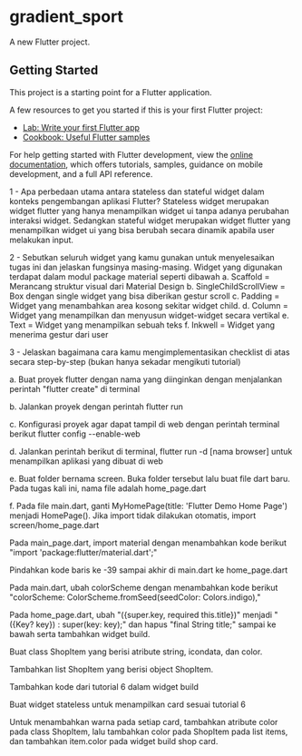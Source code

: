 # gradient_sport

A new Flutter project.

## Getting Started

This project is a starting point for a Flutter application.

A few resources to get you started if this is your first Flutter project:

- [Lab: Write your first Flutter app](https://docs.flutter.dev/get-started/codelab)
- [Cookbook: Useful Flutter samples](https://docs.flutter.dev/cookbook)

For help getting started with Flutter development, view the
[online documentation](https://docs.flutter.dev/), which offers tutorials,
samples, guidance on mobile development, and a full API reference.


1 - Apa perbedaan utama antara stateless dan stateful widget dalam konteks pengembangan aplikasi Flutter?
Stateless widget merupakan widget flutter yang hanya menampilkan widget ui tanpa adanya perubahan interaksi widget. Sedangkan stateful widget merupakan widget flutter yang menampilkan widget ui yang bisa berubah secara dinamik apabila user melakukan input.

2 - Sebutkan seluruh widget yang kamu gunakan untuk menyelesaikan tugas ini dan jelaskan fungsinya masing-masing.
Widget yang digunakan terdapat dalam modul package material seperti dibawah
a. Scaffold = Merancang struktur visual dari Material Design
b. SingleChildScrollView = Box dengan single widget yang bisa diberikan gestur scroll
c. Padding = Widget yang menambahkan area kosong sekitar widget child.
d. Column = Widget yang menampilkan dan menyusun widget-widget secara vertikal
e. Text = Widget yang menampilkan sebuah teks
f. Inkwell = Widget yang menerima gestur dari user 

3 - Jelaskan bagaimana cara kamu mengimplementasikan checklist di atas secara step-by-step (bukan hanya sekadar mengikuti tutorial)

a. Buat proyek flutter dengan nama yang diinginkan dengan menjalankan perintah "flutter create" di terminal

b. Jalankan proyek dengan perintah flutter run

c. Konfigurasi proyek agar dapat tampil di web dengan perintah terminal berikut flutter config --enable-web

d. Jalankan perintah berikut di terminal, flutter run -d [nama browser] untuk menampilkan aplikasi yang dibuat di web

e. Buat folder bernama screen. Buka folder tersebut lalu buat file dart baru. Pada tugas kali ini, nama file adalah home_page.dart

f. Pada file main.dart, ganti MyHomePage(title: 'Flutter Demo Home Page') menjadi HomePage(). Jika import tidak dilakukan otomatis, import 
screen/home_page.dart

Pada main_page.dart, import material dengan menambahkan kode berikut "import 'package:flutter/material.dart';"

Pindahkan kode baris ke -39 sampai akhir di main.dart ke home_page.dart

Pada main.dart, ubah colorScheme dengan menambahkan kode berikut "colorScheme: ColorScheme.fromSeed(seedColor: Colors.indigo),"

Pada home_page.dart, ubah "({super.key, required this.title})" menjadi " ({Key? key}) : super(key: key);" dan hapus "final String title;" sampai ke bawah serta tambahkan widget build.

Buat class ShopItem yang berisi atribute string, icondata, dan color.

Tambahkan list ShopItem yang berisi object ShopItem.

Tambahkan kode dari tutorial 6 dalam widget build

Buat widget stateless untuk menampilkan card sesuai tutorial 6

Untuk menambahkan warna pada setiap card, tambahkan atribute color pada class ShopItem, lalu tambahkan color pada ShopItem pada list items, dan tambahkan item.color pada widget build shop card.